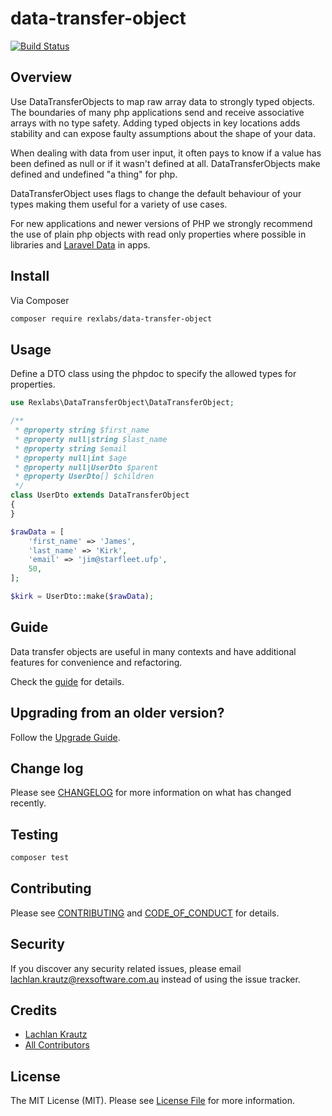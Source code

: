 # data-transfer-object

[![Build Status](https://travis-ci.com/rexlabsio/data-transfer-object.svg?token=RUyjxjL2fH47cxZ6jUPh&branch=master)](https://travis-ci.com/rexlabsio/data-transfer-object)

## Overview

Use DataTransferObjects to map raw array data to strongly typed objects. The boundaries of many php applications send and receive associative arrays with no type safety. Adding typed objects in key locations adds stability and can expose faulty assumptions about the shape of your data.

When dealing with data from user input, it often pays to know if a value has been defined as null or if it wasn't defined at all. DataTransferObjects make defined and undefined "a thing" for php.

DataTransferObject uses flags to change the default behaviour of your types making them useful for a variety of use cases.

For new applications and newer versions of PHP we strongly recommend the use of plain php objects with read only properties where possible in libraries and [Laravel Data](https://github.com/spatie/laravel-data) in apps.

## Install

Via Composer

``` bash
composer require rexlabs/data-transfer-object
```

## Usage

Define a DTO class using the phpdoc to specify the allowed types for properties. 

```php
use Rexlabs\DataTransferObject\DataTransferObject;

/**
 * @property string $first_name
 * @property null|string $last_name
 * @property string $email
 * @property null|int $age
 * @property null|UserDto $parent
 * @property UserDto[] $children
 */
class UserDto extends DataTransferObject
{
}

$rawData = [
    'first_name' => 'James',
    'last_name' => 'Kirk',
    'email' => 'jim@starfleet.ufp',
    50,
];

$kirk = UserDto::make($rawData);
```

## Guide

Data transfer objects are useful in many contexts and have additional features for convenience and refactoring.

Check the [guide](https://app.gitbook.com/@rexlabs/s/data-transfer-object/) for details.

## Upgrading from an older version?

Follow the [Upgrade Guide](docs/upgrading/upgrade_guide.md).

## Change log

Please see [CHANGELOG](CHANGELOG.md) for more information on what has changed recently.

## Testing

``` bash
composer test
```

## Contributing

Please see [CONTRIBUTING](CONTRIBUTING.md) and [CODE_OF_CONDUCT](CODE_OF_CONDUCT.md) for details.

## Security

If you discover any security related issues, please email lachlan.krautz@rexsoftware.com.au instead of using the issue tracker.

## Credits

- [Lachlan Krautz](https://github.com/lachlankrautz)
- [All Contributors](https://github.com/rexlabsio/data-transfer-object/graphs/contributors)

## License

The MIT License (MIT). Please see [License File](LICENSE.md) for more information.
